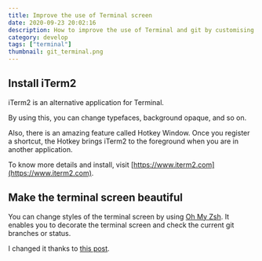 ```yaml
---
title: Improve the use of Terminal screen
date: 2020-09-23 20:02:16
description: How to improve the use of Terminal and git by customising with plugins and an app
category: develop
tags: ["terminal"]
thumbnail: git_terminal.png
---
```

## Install iTerm2

iTerm2 is an alternative application for Terminal.

By using this, you can change typefaces, background opaque, and so on.

Also, there is an amazing feature called Hotkey Window. Once you register a shortcut, the Hotkey brings iTerm2 to the foreground when you are in another application.

To know more details and install, visit [https://www.iterm2.com](https://www.iterm2.com).

## Make the terminal screen beautiful

You can change styles of the terminal screen by using [Oh My Zsh](https://github.com/ohmyzsh/ohmyzsh).
It enables you to decorate the terminal screen and check the current git branches or status.

I changed it thanks to [this post](https://medium.com/@Clovis_app/configuration-of-a-beautiful-efficient-terminal-and-prompt-on-osx-in-7-minutes-827c29391961).
